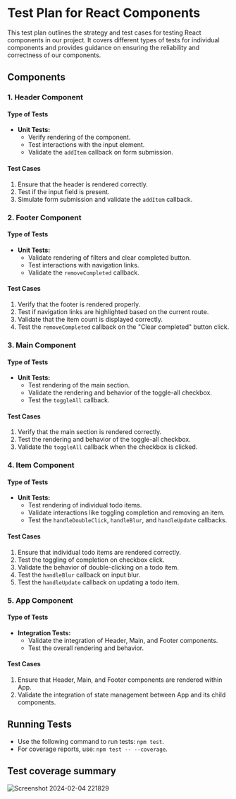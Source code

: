# Test Plan for React Components

This test plan outlines the strategy and test cases for testing React components in our project. It covers different types of tests for individual components and provides guidance on ensuring the reliability and correctness of our components.

## Components

### 1. Header Component

#### Type of Tests
- **Unit Tests:**
  - Verify rendering of the component.
  - Test interactions with the input element.
  - Validate the `addItem` callback on form submission.

#### Test Cases
1. Ensure that the header is rendered correctly.
2. Test if the input field is present.
3. Simulate form submission and validate the `addItem` callback.

### 2. Footer Component

#### Type of Tests
- **Unit Tests:**
  - Validate rendering of filters and clear completed button.
  - Test interactions with navigation links.
  - Validate the `removeCompleted` callback.

#### Test Cases
1. Verify that the footer is rendered properly.
2. Test if navigation links are highlighted based on the current route.
3. Validate that the item count is displayed correctly.
4. Test the `removeCompleted` callback on the "Clear completed" button click.

### 3. Main Component

#### Type of Tests
- **Unit Tests:**
  - Test rendering of the main section.
  - Validate the rendering and behavior of the toggle-all checkbox.
  - Test the `toggleAll` callback.

#### Test Cases
1. Verify that the main section is rendered correctly.
2. Test the rendering and behavior of the toggle-all checkbox.
3. Validate the `toggleAll` callback when the checkbox is clicked.

### 4. Item Component

#### Type of Tests
- **Unit Tests:**
  - Test rendering of individual todo items.
  - Validate interactions like toggling completion and removing an item.
  - Test the `handleDoubleClick`, `handleBlur`, and `handleUpdate` callbacks.

#### Test Cases
1. Ensure that individual todo items are rendered correctly.
2. Test the toggling of completion on checkbox click.
3. Validate the behavior of double-clicking on a todo item.
4. Test the `handleBlur` callback on input blur.
5. Test the `handleUpdate` callback on updating a todo item.

### 5. App Component

#### Type of Tests
- **Integration Tests:**
  - Validate the integration of Header, Main, and Footer components.
  - Test the overall rendering and behavior.

#### Test Cases
1. Ensure that Header, Main, and Footer components are rendered within App.
2. Validate the integration of state management between App and its child components.

## Running Tests

- Use the following command to run tests: `npm test`.
- For coverage reports, use: `npm test -- --coverage`.

## Test coverage summary
![Screenshot 2024-02-04 221829](https://github.com/Sharath-44/React-test-sei-Housewear/assets/93254961/cad82cc9-0f98-4d94-986a-333cd6c4cdea)
